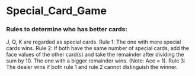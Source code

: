 # Special_Card_Game

### Rules to determine who has better cards:
J, Q, K are regarded as special cards.
Rule 1: The one with more special cards wins.
Rule 2: If both have the same number of special cards, add the face values of the other
card(s) and take the remainder after dividing the sum by 10. The one with a bigger
remainder wins. (Note: Ace = 1).
Rule 3: The dealer wins if both rule 1 and rule 2 cannot distinguish the winner.
